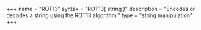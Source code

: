 +++
name = "ROT13"
syntax = "ROT13( string <STRING> )"
description = "Encodes or decodes a string using the ROT13 algorithm."
type = "string manipulation"
+++

